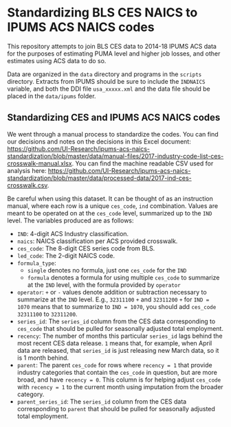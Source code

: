 # Standardizing BLS CES NAICS to IPUMS ACS NAICS codes

This repository attempts to join BLS CES data to 2014-18 IPUMS ACS data for the purposes of estimating PUMA level and higher job losses, and other estimates using ACS data to do so. 

Data are organized in the `data` directory and programs in the `scripts` directory. Extracts from IPUMS should be sure to include the `INDNAICS` variable, and both the DDI file `usa_xxxxx.xml` and the data file should be placed in the `data/ipums` folder.

## Standardizing CES and IPUMS ACS NAICS codes

We went through a manual process to standardize the codes. You can find our decisions and notes on the decisions in this Excel document: https://github.com/UI-Research/ipums-acs-naics-standardization/blob/master/data/manual-files/2017-industry-code-list-ces-crosswalk-manual.xlsx. You can find the machine readable CSV used for analysis here: https://github.com/UI-Research/ipums-acs-naics-standardization/blob/master/data/processed-data/2017-ind-ces-crosswalk.csv.

Be careful when using this dataset. It can be thought of as an instruction manual, where each row is a unique `ces_code`, `ind` combination. Values are meant to be operated on at the `ces_code` level, summarized up to the `IND` level. The variables produced are as follows:

- `IND`: 4-digit ACS Industry classification.
- `naics`: NAICS classification per ACS provided crosswalk.
- `ces_code`: The 8-digit CES series code from BLS.
- `led_code`: The 2-digit NAICS code.
- `formula_type`: 
	- `single` denotes no formula, just one `ces_code` for the `IND`
	- `formula` denotes a formula for using multiple `ces_code` to summarize at the `IND` level, with the formula provided by `operator`
- `operator`: `+` or `-` values denote addition or subtraction necessary to summarize at the `IND` level. E.g., `32311100` `+` and `32311200` `+` for `IND = 1070` means that to summarize to `IND = 1070`, you should add `ces_code` `32311100` to `32311200`.
- `series_id`: The `series_id` column from the CES data corresponding to `ces_code` that should be pulled for seasonally adjusted total employment.
- `recency`: The number of months this particular `series_id` lags behind the most recent CES data release. `1` means that, for example, when April data are released, that `series_id` is just releasing new March data, so it is 1 month behind.
- `parent`: The parent `ces_code` for rows where `recency = 1` that provide industry categories that contain the `ces_code` in question, but are more broad, and have `recency = 0`. This column is for helping adjust `ces_code` with `recency = 1` to the current month using imputation from the broader category.
- `parent_series_id`: The `series_id` column from the CES data corresponding to `parent` that should be pulled for seasonally adjusted total employment.